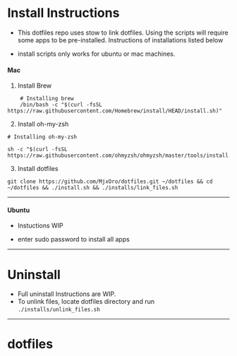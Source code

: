 # Install Instructions

- This dotfiles repo uses stow to link dotfiles. Using the scripts will require some apps to be pre-installed. Instructions of installations listed below

- install scripts only works for ubuntu or mac machines.


#### Mac
1. Install Brew
```
    # Installing brew
    /bin/bash -c "$(curl -fsSL https://raw.githubusercontent.com/Homebrew/install/HEAD/install.sh)"
```
2. Install oh-my-zsh
```
# Installing oh-my-zsh

sh -c "$(curl -fsSL https://raw.githubusercontent.com/ohmyzsh/ohmyzsh/master/tools/install.sh)"
```
3. Install dotfiles
```
git clone https://github.com/MjxOro/dotfiles.git ~/dotfiles && cd ~/dotfiles && ./install.sh && ./installs/link_files.sh
```

---

#### Ubuntu
- Instuctions WIP

- enter sudo password to install all apps

---

# Uninstall

- Full uninstall Instructions are WIP.
- To unlink files, locate dotfiles directory and run `./installs/unlink_files.sh`

---

# dotfiles
